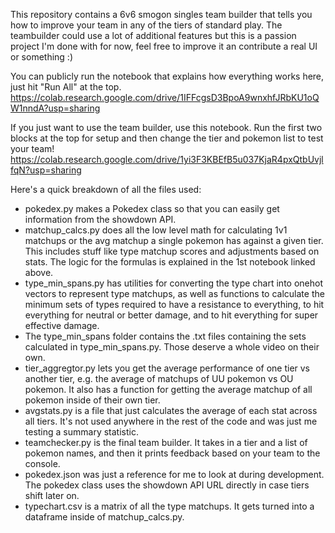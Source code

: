 This repository contains a 6v6 smogon singles team builder that tells you how to improve your team in any of the tiers of standard play. The teambuilder could use a lot of additional features but this is a passion project I'm done with for now, feel free to improve it an contribute a real UI or something :)

You can publicly run the notebook that explains how everything works here, just hit "Run All" at the top.
https://colab.research.google.com/drive/1IFFcgsD3BpoA9wnxhfJRbKU1oQW1nndA?usp=sharing

If you just want to use the team builder, use this notebook. 
Run the first two blocks at the top for setup and then change the tier and pokemon list to test your team!
https://colab.research.google.com/drive/1yi3F3KBEfB5u037KjaR4pxQtbUvjlfqN?usp=sharing

Here's a quick breakdown of all the files used:

- pokedex.py makes a Pokedex class so that you can easily get information from the showdown API.
- matchup_calcs.py does all the low level math for calculating 1v1 matchups or the avg matchup a single pokemon has against a given tier. 
This includes stuff like type matchup scores and adjustments based on stats. The logic for the formulas is explained in the 1st notebook linked above.
- type_min_spans.py has utilities for converting the type chart into onehot vectors to represent type matchups, as well as functions to calculate the minimum sets of types required to have a resistance to everything, to hit everything for neutral or better damage, and to hit everything for super effective damage.
- The type_min_spans folder contains the .txt files containing the sets calculated in type_min_spans.py. Those deserve a whole video on their own.
- tier_aggregtor.py lets you get the average performance of one tier vs another tier, e.g. the average of matchups of UU pokemon vs OU pokemon. It also has a function for getting the average matchup of all pokemon inside of their own tier.
- avgstats.py is a file that just calculates the average of each stat across all tiers. It's not used anywhere in the rest of the code and was just me testing a summary statistic.
- teamchecker.py is the final team builder. It takes in a tier and a list of pokemon names, and then it prints feedback based on your team to the console.
- pokedex.json was just a reference for me to look at during development. The pokedex class uses the showdown API URL directly in case tiers shift later on.
- typechart.csv is a matrix of all the type matchups. It gets turned into a dataframe inside of matchup_calcs.py.


